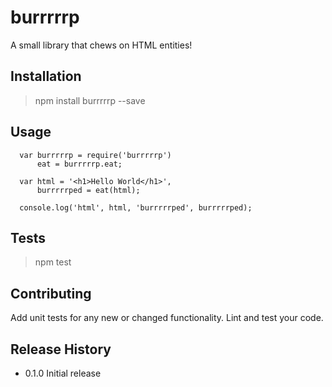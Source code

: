 burrrrrp
=========

A small library that chews on HTML entities!

## Installation

>  npm install burrrrrp --save

## Usage

```
  var burrrrrp = require('burrrrrp')
      eat = burrrrrp.eat;

  var html = '<h1>Hello World</h1>',
      burrrrrped = eat(html);

  console.log('html', html, 'burrrrrped', burrrrrped);
```

## Tests

>  npm test

## Contributing

Add unit tests for any new or changed functionality. Lint and test your code.

## Release History

* 0.1.0 Initial release